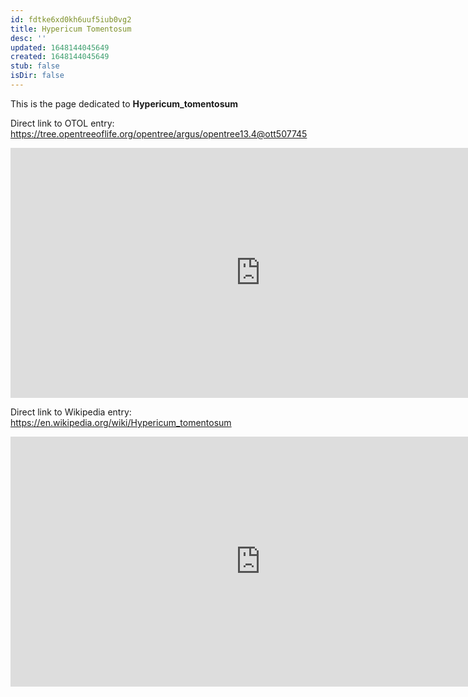 ```yaml
---
id: fdtke6xd0kh6uuf5iub0vg2
title: Hypericum Tomentosum
desc: ''
updated: 1648144045649
created: 1648144045649
stub: false
isDir: false
---
```

This is the page dedicated to **Hypericum_tomentosum**


Direct link to OTOL entry: https://tree.opentreeoflife.org/opentree/argus/opentree13.4@ott507745



<html>
    <body>
    <iframe src="https://tree.opentreeoflife.org/opentree/argus/opentree13.4@ott507745"
    width="800" height="400" frameborder="0" allowfullscreen> </iframe>
    </body>
</html>
    


Direct link to Wikipedia entry: https://en.wikipedia.org/wiki/Hypericum_tomentosum



<html>
    <body>
    <iframe src="https://en.wikipedia.org/wiki/Hypericum_tomentosum"
    width="800" height="400" frameborder="0" allowfullscreen> </iframe>
    </body>
</html>
    
